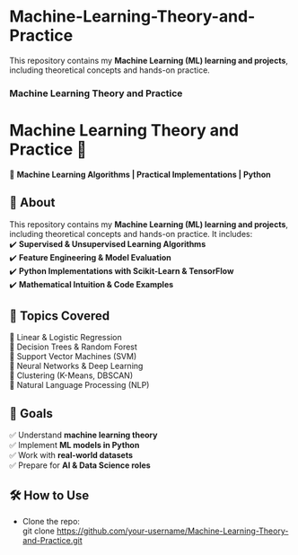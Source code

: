 # Machine-Learning-Theory-and-Practice
This repository contains my **Machine Learning (ML) learning and projects**, including theoretical concepts and hands-on practice.

### Machine Learning Theory and Practice 

# **Machine Learning Theory and Practice 🤖**  
📌 **Machine Learning Algorithms | Practical Implementations | Python**  

## 📖 **About**  
This repository contains my **Machine Learning (ML) learning and projects**, including theoretical concepts and hands-on practice. It includes:  
✔️ **Supervised & Unsupervised Learning Algorithms**  
✔️ **Feature Engineering & Model Evaluation**  
✔️ **Python Implementations with Scikit-Learn & TensorFlow**  
✔️ **Mathematical Intuition & Code Examples**  

## 📂 **Topics Covered**  
🔹 Linear & Logistic Regression  
🔹 Decision Trees & Random Forest  
🔹 Support Vector Machines (SVM)  
🔹 Neural Networks & Deep Learning  
🔹 Clustering (K-Means, DBSCAN)  
🔹 Natural Language Processing (NLP)  

## 🚀 **Goals**  
✅ Understand **machine learning theory**  
✅ Implement **ML models in Python**  
✅ Work with **real-world datasets**  
✅ Prepare for **AI & Data Science roles**  

## 🛠 **How to Use**  
- Clone the repo:  
  git clone https://github.com/your-username/Machine-Learning-Theory-and-Practice.git
